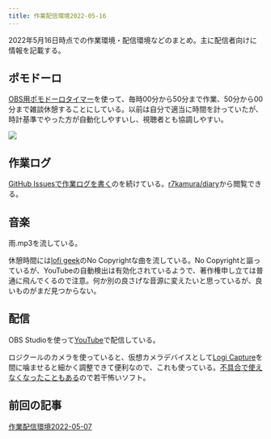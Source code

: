 ```yaml
---
title: 作業配信環境2022-05-16
---
```

2022年5月16日時点での作業環境・配信環境などのまとめ。主に配信者向けに情報を記載する。

ポモドーロ
-----

[OBS用ポモドーロタイマー](https://r7kamura.com/articles/2022-05-11-pomodoro-timer-for-obs)を使って、毎時00分から50分まで作業、50分から00分まで雑談休憩することにしている。以前は自分で適当に時間を計っていたが、時計基準でやった方が自動化しやすいし、視聴者とも協調しやすい。

![](https://lh5.googleusercontent.com/Z6cYlVawSVtjtHny55_iq6vdjFSVXo-iJuchu01XsXH2Ea4D4vkhhDHhCNxs8gGHLpRCHfqljHbTFgbf6S0_g3vkQ2x4ARTIyoFobG_11NE0U7tRagAVUQGD9UzEI-2ott9rqG0zEt_Os_KAdg)

作業ログ
----

[GitHub Issuesで作業ログを](https://r7kamura.com/articles/2022-05-09-github-issues-for-working-log)[書く](https://r7kamura.com/articles/2022-05-09-github-issues-for-working-log)のを続けている。[r7kamura/diary](https://r7kamura.github.io/diary/)から閲覧できる。

音楽
--

雨.mp3を流している。

休憩時間には[lofi geek](https://www.youtube.com/c/lofigeek)のNo Copyrightな曲を流している。No Copyrightと謳っているが、YouTubeの自動検出は有効化されているようで、著作権申し立ては普通に飛んでくるので注意。何か別の良さげな音源に変えたいと思っているが、良いものがまだ見つからない。

配信
--

OBS Studioを使って[YouTube](https://www.youtube.com/channel/UC5s-KpSDGzxWPWNv94PnJHw)で配信している。

ロジクールのカメラを使っていると、仮想カメラデバイスとして[Logi Capture](https://www.logicool.co.jp/ja-jp/software/capture.html)を間に噛ませると細かく調整できて便利なので、これも使っている。[不具合で使えなくなったこともある](https://r7kamura.com/articles/2022-05-16-logicool-capture-obs-missing)ので若干怖いソフト。

前回の記事
-----

[作業配信環境2022-05-07](https://r7kamura.com/articles/2022-05-07-work-streaming-setup)

